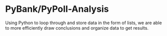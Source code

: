 # PyBank/PyPoll-Analysis

Using Python to loop through and store data in the form of lists, we are able to more efficiently draw conclusions and organize data to get results. 
